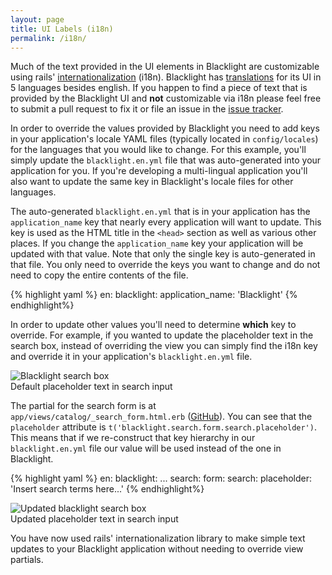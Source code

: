 ```yaml
---
layout: page
title: UI Labels (i18n)
permalink: /i18n/
---
```


Much of the text provided in the UI elements in Blacklight are customizable using rails' [internationalization](http://guides.rubyonrails.org/i18n.html) (i18n).  Blacklight has [translations](https://github.com/projectblacklight/blacklight/tree/master/config/locales) for its UI in 5 languages besides english.  If you happen to find a piece of text that is provided by the Blacklight UI and **not** customizable via i18n please feel free to submit a pull request to fix it or file an issue in the [issue tracker](github.com/projectblacklight/blacklight/issues/new).

In order to override the values provided by Blacklight you need to add keys in your application's locale YAML files (typically located in `config/locales`) for the languages that you would like to change.  For this example, you'll simply update the `blacklight.en.yml` file that was auto-generated into your application for you.  If you're developing a multi-lingual application you'll also want to update the same key in Blacklight's locale files for other languages.

The auto-generated `blacklight.en.yml` that is in your application has the `application_name` key that nearly every application will want to update.  This key is used as the HTML title in the `<head>` section as well as various other places.  If you change the `application_name` key your application will be updated with that value.  Note that only the single key is auto-generated in that file. You only need to override the keys you want to change and do not need to copy the entire contents of the file.

{% highlight yaml %}
en:
  blacklight:
    application_name: 'Blacklight'
{% endhighlight%}

In order to update other values you'll need to determine **which** key to override. For example, if you wanted to update the placeholder text in the search box, instead of overriding the view you can simply find the i18n key and override it in your application's `blacklight.en.yml` file.

<div class='image-well'>
  <img src='{{ site.baseurl }}/public/images/blacklight-search-field.png' alt='Blacklight search box' />
  <div class='caption'>Default placeholder text in search input</div>
</div>

The partial for the search form is at `app/views/catalog/_search_form.html.erb` ([GitHub](https://github.com/projectblacklight/blacklight/blob/43415d28547d53df3cf7586c50a49a082dea7ba5/app/views/catalog/_search_form.html.erb#L11)). You can see that the `placeholder` attribute is `t('blacklight.search.form.search.placeholder')`. This means that if we re-construct that key hierarchy in our `blacklight.en.yml` file our value will be used instead of the one in Blacklight.

{% highlight yaml %}
en:
  blacklight:
    ...
    search:
      form:
        search:
          placeholder: 'Insert search terms here...'
{% endhighlight%}

<div class='image-well'>
  <img src='{{ site.baseurl }}/public/images/updated-blacklight-search-field.png' alt='Updated blacklight search box' />
  <div class='caption'>Updated placeholder text in search input</div>
</div>

You have now used rails' internationalization library to make simple text updates to your Blacklight application without needing to override view partials.
